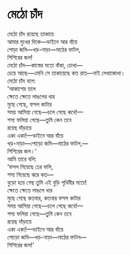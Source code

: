# মেঠো চাঁদ

মেঠো চাঁদ রয়েছে তাকায়ে  
আমার মুখের দিকে—ডাইনে আর বাঁয়ে  
পোড়া জমি—খড়-নাড়া—মাঠের ফাটল,  
শিশিরের জল!  
মেঠো চাঁদ—কাস্তের মতো বাঁকা, চোখা—  
চেয়ে আছে—এমনি সে তাকায়েছে কত রাত—নাই লেখাজোখা।  
মেঠো চাঁদ বলে:  
'আকাশের তলে  
ক্ষেতে ক্ষেতে লাঙলের ধার  
মুছে গেছে, ফসল কাটার  
সময় আসিয়া গেছে—চলে গেছে কবে!—  
শস্য ফলিয়া গেছে—তুমি কেন তবে  
রয়েছ দাঁড়ায়ে  
একা একা!—ডাইনে আর বাঁয়ে  
খড়-নাড়া—পোড়ো জমি—মাঠের ফাটল,—  
শিশিরের জল।'  
আমি তারে বলি:  
‘ফসল গিয়েছে ঢের ফলি,  
শস্য গিয়েছে ঝরে কত—  
বুড়ো হয়ে গেছ তুমি এই বুড়ি পৃথিবীর মতো!  
ক্ষেতে ক্ষেতে লাঙলে ধার  
মুছে গেছে কতবার, কতবার ফসল কাটার  
সময় আসিয়া গেছে—চলে গেছে কবে!—  
শস্য ফলিয়া গেছে—তুমি কেন তবে  
রয়েছ দাঁড়ায়ে  
একা একা!—ডাইনে আর বাঁয়ে  
পোড়ো জমি—খড়-নাড়া—মাঠের ফাটল—  
শিশিরের জল!’

